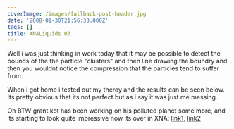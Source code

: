 ```yaml
---
coverImage: /images/fallback-post-header.jpg
date: '2008-01-30T21:56:33.000Z'
tags: []
title: XNALiquids 03
---
```


Well i was just thinking in work today that it may be possible to detect the bounds of the the particle &quot;clusters&quot; and then line drawing the boundry and then you wouldnt notice the compression that the particles tend to suffer from.

<!-- more -->

When i got home i tested out my theroy and the results can be seen below. Its pretty obvious that its not perfect but as i say it was just me messing.

Oh BTW grant kot has been working on his polluted planet some more, and its starting to look quite impressive now its over in XNA: [link1](https://kotsoft.googlepages.com/multifluidvideo1.html), [link2](https://kotsoft.googlepages.com/)

<flv autostart="false" height="375" width="500" href="https://www.mikecann.co.uk/Files/Upload/files/xnaLiquid03.flv"></flv>
